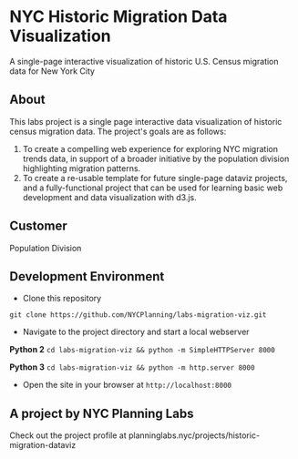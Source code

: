# NYC Historic Migration Data Visualization
A single-page interactive visualization of historic U.S. Census migration data for New York City 


## About
This labs project is a single page interactive data visualization of historic census migration data.  The project's goals are as follows:
1. To create a compelling web experience for exploring NYC migration trends data, in support of a broader initiative by the population division highlighting migration patterns.
2. To create a re-usable template for future single-page dataviz projects, and a fully-functional project that can be used for learning basic web development and data visualization with d3.js.

## Customer
Population Division

## Development Environment
- Clone this repository

`git clone https://github.com/NYCPlanning/labs-migration-viz.git`

- Navigate to the project directory and start a local webserver

**Python 2**
`cd labs-migration-viz && python -m SimpleHTTPServer 8000`

**Python 3**
`cd labs-migration-viz && python -m http.server 8000`

- Open the site in your browser at `http://localhost:8000`

## A project by NYC Planning Labs
Check out the project profile at planninglabs.nyc/projects/historic-migration-dataviz
